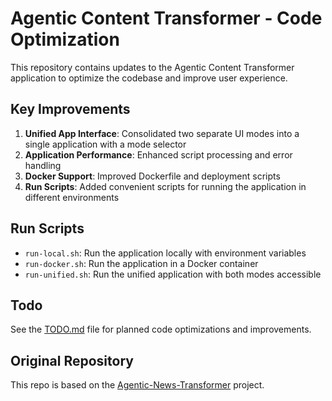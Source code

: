 # Agentic Content Transformer - Code Optimization

This repository contains updates to the Agentic Content Transformer application to optimize the codebase and improve user experience.

## Key Improvements

1. **Unified App Interface**: Consolidated two separate UI modes into a single application with a mode selector
2. **Application Performance**: Enhanced script processing and error handling
3. **Docker Support**: Improved Dockerfile and deployment scripts
4. **Run Scripts**: Added convenient scripts for running the application in different environments

## Run Scripts

- `run-local.sh`: Run the application locally with environment variables
- `run-docker.sh`: Run the application in a Docker container
- `run-unified.sh`: Run the unified application with both modes accessible

## Todo

See the [TODO.md](TODO.md) file for planned code optimizations and improvements.

## Original Repository

This repo is based on the [Agentic-News-Transformer](https://github.com/Ripnrip/Agentic-News-Transformer) project. 